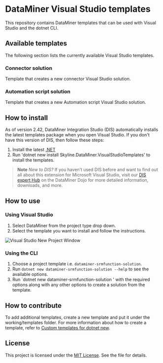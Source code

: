 # DataMiner Visual Studio templates

This repository contains DataMiner templates that can be used with Visual Studio and the dotnet CLI.

## Available templates

The following section lists the currently available Visual Studio templates.

### Connector solution

Template that creates a new connector Visual Studio solution.

### Automation script solution

Template that creates a new Automation script Visual Studio solution.

## How to install

As of version 2.42, DataMiner Integration Studio (DIS) automatically installs the latest templates package when you open Visual Studio. If you don't have this version of DIS, then follow these steps:

1. Install the latest [.NET](https://dot.net)
2. Run 'dotnet new install Skyline.DataMiner.VisualStudioTemplates' to install the templates.

> **Note**
> *New to DIS?* If you haven’t used DIS before and want to find out all about this extension for Microsoft Visual Studio, visit our  [DIS expert Hub](https://pages.github.com/) on the DataMiner Dojo for more detailed information, downloads, and more.

## How to use

### Using Visual Studio

1. Select DataMiner from the project type drop down.
2. Select the template you want to install and follow the instructions.

![Visual Studio New Project Window](https://github.com/SkylineCommunications/Skyline.DataMiner.VisualStudioTemplates/blob/main/images/VisualStudio-NewProject.png)

### Using the CLI

1. Choose a project template i.e. `dataminer-srmfunction-solution`.
2. Run `dotnet new dataminer-srmfunction-solution --help` to see the available options.
3. Run `dotnet new dataminer-srmfunction-solution ' with the required options along with any other options to create a solution from the template.

## How to contribute

To add additional templates, create a new template and put it under the working/templates folder. For more information about how to create a template, refer to [Custom templates for dotnet new](https://learn.microsoft.com/en-us/dotnet/core/tools/custom-templates).

## License

This project is licensed under the [MIT License](https://github.com/SkylineCommunications/Skyline.DataMiner.VisualStudioTemplates/blob/main/LICENSE). See the file for details.
